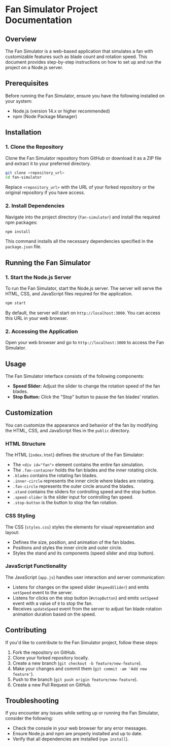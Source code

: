 # Fan Simulator Project Documentation

## Overview

The Fan Simulator is a web-based application that simulates a fan with customizable features such as blade count and rotation speed. This document provides step-by-step instructions on how to set up and run the project on a Node.js server.

## Prerequisites

Before running the Fan Simulator, ensure you have the following installed on your system:

- Node.js (version 14.x or higher recommended)
- npm (Node Package Manager)

## Installation

### 1. Clone the Repository

Clone the Fan Simulator repository from GitHub or download it as a ZIP file and extract it to your preferred directory.

```bash
git clone <repository_url>
cd fan-simulator
```

Replace `<repository_url>` with the URL of your forked repository or the original repository if you have access.

### 2. Install Dependencies

Navigate into the project directory (`fan-simulator`) and install the required npm packages:

```bash
npm install
```

This command installs all the necessary dependencies specified in the `package.json` file.

## Running the Fan Simulator

### 1. Start the Node.js Server

To run the Fan Simulator, start the Node.js server. The server will serve the HTML, CSS, and JavaScript files required for the application.

```bash
npm start
```

By default, the server will start on `http://localhost:3000`. You can access this URL in your web browser.

### 2. Accessing the Application

Open your web browser and go to `http://localhost:3000` to access the Fan Simulator.

## Usage

The Fan Simulator interface consists of the following components:

- **Speed Slider:** Adjust the slider to change the rotation speed of the fan blades.
- **Stop Button:** Click the "Stop" button to pause the fan blades' rotation.

## Customization

You can customize the appearance and behavior of the fan by modifying the HTML, CSS, and JavaScript files in the `public` directory.

### HTML Structure

The HTML (`index.html`) defines the structure of the Fan Simulator:

- The `<div id="fan">` element contains the entire fan simulation.
- The `.fan-container` holds the fan blades and the inner rotating circle.
- `.blades` contains the rotating fan blades.
- `.inner-circle` represents the inner circle where blades are rotating.
- `.fan-circle` represents the outer circle around the blades.
- `.stand` contains the sliders for controlling speed and the stop button.
- `.speed-slider` is the slider input for controlling fan speed.
- `.stop-button` is the button to stop the fan rotation.

### CSS Styling

The CSS (`styles.css`) styles the elements for visual representation and layout:

- Defines the size, position, and animation of the fan blades.
- Positions and styles the inner circle and outer circle.
- Styles the stand and its components (speed slider and stop button).

### JavaScript Functionality

The JavaScript (`app.js`) handles user interaction and server communication:

- Listens for changes on the speed slider (`#speedSlider`) and emits `setSpeed` event to the server.
- Listens for clicks on the stop button (`#stopButton`) and emits `setSpeed` event with a value of `0` to stop the fan.
- Receives `updateSpeed` event from the server to adjust fan blade rotation animation duration based on the speed.

## Contributing

If you'd like to contribute to the Fan Simulator project, follow these steps:

1. Fork the repository on GitHub.
2. Clone your forked repository locally.
3. Create a new branch (`git checkout -b feature/new-feature`).
4. Make your changes and commit them (`git commit -am 'Add new feature'`).
5. Push to the branch (`git push origin feature/new-feature`).
6. Create a new Pull Request on GitHub.

## Troubleshooting

If you encounter any issues while setting up or running the Fan Simulator, consider the following:

- Check the console in your web browser for any error messages.
- Ensure Node.js and npm are properly installed and up to date.
- Verify that all dependencies are installed (`npm install`).
